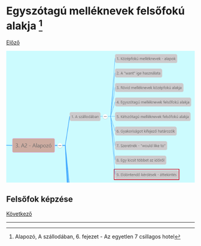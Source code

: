 # Egyszótagú melléknevek felsőfokú alakja [^1]

[Előző](3.md)

![3.1](../images/3.1.png)

## Felsőfok képzése



[Következő](5.md)

---
[^1]: Alapozó, A szállodában, 6. fejezet - Az egyetlen 7 csillagos hotel